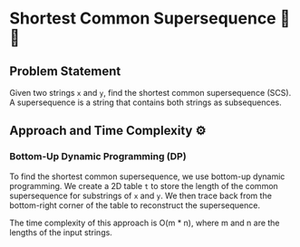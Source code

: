 # Shortest Common Supersequence 📜🔗

## Problem Statement

Given two strings `x` and `y`, find the shortest common supersequence (SCS). A supersequence is a string that contains both strings as subsequences.

## Approach and Time Complexity ⚙️

### Bottom-Up Dynamic Programming (DP)

To find the shortest common supersequence, we use bottom-up dynamic programming. We create a 2D table `t` to store the length of the common supersequence for substrings of `x` and `y`. We then trace back from the bottom-right corner of the table to reconstruct the supersequence.

The time complexity of this approach is O(m * n), where m and n are the lengths of the input strings.
